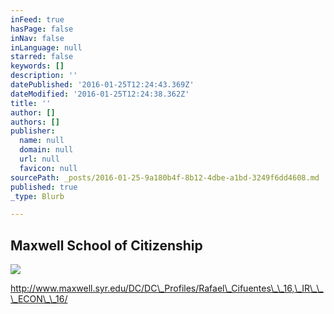 ```yaml
---
inFeed: true
hasPage: false
inNav: false
inLanguage: null
starred: false
keywords: []
description: ''
datePublished: '2016-01-25T12:24:43.369Z'
dateModified: '2016-01-25T12:24:38.362Z'
title: ''
author: []
authors: []
publisher:
  name: null
  domain: null
  url: null
  favicon: null
sourcePath: _posts/2016-01-25-9a180b4f-8b12-4dbe-a1bd-3249f6dd4608.md
published: true
_type: Blurb

---
```

## Maxwell School of Citizenship
![](https://the-grid-user-content.s3-us-west-2.amazonaws.com/dfa0a9e7-bcf4-4e64-9574-cf596289ef5b.jpg)

http://www.maxwell.syr.edu/DC/DC\_Profiles/Rafael\_Cifuentes\_\_16,\_IR\_\_\_ECON\_\_16/